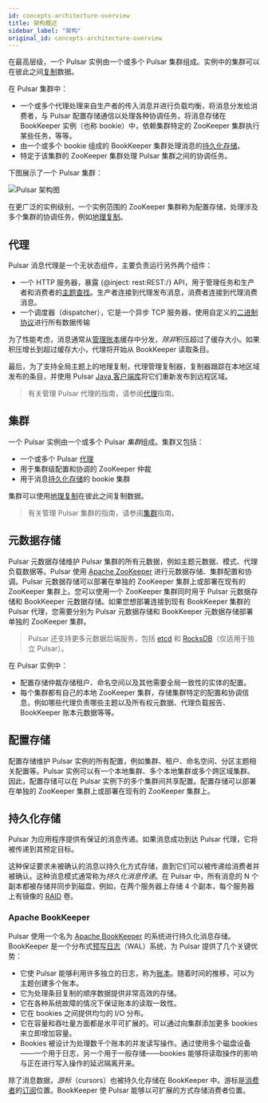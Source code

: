 ```yaml
---
id: concepts-architecture-overview
title: 架构概述
sidebar_label: "架构"
original_id: concepts-architecture-overview
---
```


在最高层级，一个 Pulsar 实例由一个或多个 Pulsar 集群组成。实例中的集群可以在彼此之间[复制](concepts-replication.md)数据。

在 Pulsar 集群中：

* 一个或多个代理处理来自生产者的传入消息并进行负载均衡，将消息分发给消费者，与 Pulsar 配置存储通信以处理各种协调任务，将消息存储在 BookKeeper 实例（也称 bookie）中，依赖集群特定的 ZooKeeper 集群执行某些任务，等等。
* 由一个或多个 bookie 组成的 BookKeeper 集群处理消息的[持久化存储](#persistent-storage)。
* 特定于该集群的 ZooKeeper 集群处理 Pulsar 集群之间的协调任务。

下图展示了一个 Pulsar 集群：

![Pulsar 架构图](/assets/pulsar-system-architecture.png)

在更广泛的实例级别，一个实例范围的 ZooKeeper 集群称为配置存储，处理涉及多个集群的协调任务，例如[地理复制](concepts-replication.md)。

## 代理

Pulsar 消息代理是一个无状态组件，主要负责运行另外两个组件：

* 一个 HTTP 服务器，暴露 {@inject: rest:REST:/} API，用于管理任务和生产者和消费者的[主题查找](concepts-clients.md#client-setup-phase)。生产者连接到代理发布消息，消费者连接到代理消费消息。
* 一个调度器（dispatcher），它是一个异步 TCP 服务器，使用自定义的[二进制协议](developing-binary-protocol.md)进行所有数据传输

为了性能考虑，消息通常从[管理账本](#managed-ledgers)缓存中分发，*除非*积压超过了缓存大小。如果积压增长到超过缓存大小，代理将开始从 BookKeeper 读取条目。

最后，为了支持全局主题上的地理复制，代理管理复制器，复制器跟踪在本地区域发布的条目，并使用 Pulsar [Java 客户端库](client-libraries-java.md)将它们重新发布到远程区域。

> 有关管理 Pulsar 代理的指南，请参阅[代理](admin-api-brokers.md)指南。

## 集群

一个 Pulsar 实例由一个或多个 Pulsar *集群*组成。集群又包括：

* 一个或多个 Pulsar [代理](#brokers)
* 用于集群级配置和协调的 ZooKeeper 仲裁
* 用于消息[持久化存储](#persistent-storage)的 bookie 集群

集群可以使用[地理复制](concepts-replication.md)在彼此之间复制数据。

> 有关管理 Pulsar 集群的指南，请参阅[集群](admin-api-clusters.md)指南。

## 元数据存储

Pulsar 元数据存储维护 Pulsar 集群的所有元数据，例如主题元数据、模式、代理负载数据等。Pulsar 使用 [Apache ZooKeeper](https://zookeeper.apache.org/) 进行元数据存储、集群配置和协调。Pulsar 元数据存储可以部署在单独的 ZooKeeper 集群上或部署在现有的 ZooKeeper 集群上。您可以使用一个 ZooKeeper 集群同时用于 Pulsar 元数据存储和 BookKeeper 元数据存储。如果您想部署连接到现有 BookKeeper 集群的 Pulsar 代理，您需要分别为 Pulsar 元数据存储和 BookKeeper 元数据存储部署单独的 ZooKeeper 集群。

> Pulsar 还支持更多元数据后端服务，包括 [etcd](https://etcd.io/) 和 [RocksDB](http://rocksdb.org/)（仅适用于独立 Pulsar）。

在 Pulsar 实例中：

* 配置存储仲裁存储租户、命名空间以及其他需要全局一致性的实体的配置。
* 每个集群都有自己的本地 ZooKeeper 集群，存储集群特定的配置和协调信息，例如哪些代理负责哪些主题以及所有权元数据、代理负载报告、BookKeeper 账本元数据等等。

## 配置存储

配置存储维护 Pulsar 实例的所有配置，例如集群、租户、命名空间、分区主题相关配置等。Pulsar 实例可以有一个本地集群、多个本地集群或多个跨区域集群。因此，配置存储可以在 Pulsar 实例下的多个集群间共享配置。配置存储可以部署在单独的 ZooKeeper 集群上或部署在现有的 ZooKeeper 集群上。

## 持久化存储

Pulsar 为应用程序提供有保证的消息传递。如果消息成功到达 Pulsar 代理，它将被传递到其预定目标。

这种保证要求未被确认的消息以持久化方式存储，直到它们可以被传递给消费者并被确认。这种消息模式通常称为*持久化消息传递*。在 Pulsar 中，所有消息的 N 个副本都被存储并同步到磁盘，例如，在两个服务器上存储 4 个副本，每个服务器上有镜像的 [RAID](https://en.wikipedia.org/wiki/RAID) 卷。

### Apache BookKeeper

Pulsar 使用一个名为 [Apache BookKeeper](http://bookkeeper.apache.org/) 的系统进行持久化消息存储。BookKeeper 是一个分布式[预写日志](https://en.wikipedia.org/wiki/Write-ahead_logging)（WAL）系统，为 Pulsar 提供了几个关键优势：

* 它使 Pulsar 能够利用许多独立的日志，称为[账本](#ledgers)。随着时间的推移，可以为主题创建多个账本。
* 它为处理条目复制的顺序数据提供非常高效的存储。
* 它在各种系统故障的情况下保证账本的读取一致性。
* 它在 bookies 之间提供均匀的 I/O 分布。
* 它在容量和吞吐量方面都是水平可扩展的。可以通过向集群添加更多 bookies 来立即增加容量。
* Bookies 被设计为处理数千个账本的并发读写操作。通过使用多个磁盘设备——一个用于日志，另一个用于一般存储——bookies 能够将读取操作的影响与正在进行写入操作的延迟隔离开来。

除了消息数据，*游标*（cursors）也被持久化存储在 BookKeeper 中。游标是[消费者](reference-terminology.md#consumer)的[订阅](reference-terminology.md#subscription)位置。BookKeeper 使 Pulsar 能够以可扩展的方式存储消费者位置。